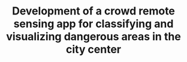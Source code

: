 ---
id: cityguard
title: "Development of a crowd remote sensing app for classifying and visualizing dangerous areas in the city center"
title_project: "Development of a crowd remote sensing app for classifying and visualizing dangerous areas in the city center"
title_short: "City Guard"
period: "Oct 23 – Mar 24 (6 months)" 
round: "3"
lecture2go: "68032"
uhh_url: "https://www.hcl.uni-hamburg.de/ddlitlab/data-literacy-studierendenprojekte/dritte-foerderrunde/cityguard.html"
students: "Duru Zeynep Kececi, Marvin Mielchen"
mentor: "Dr. Lothar Hotz, Eylem Tas"
text: |
    From traffic jams and unsafe road conditions to potential threats to our personal safety such as vandalism and poor street lighting, there are many risks that can affect our well-being and quality of life. The main problem is that we are not always aware of these risks and are therefore unable to respond appropriately. These information gaps can lead to unsafe decisions and dangerous situations. 

    This is exactly where the CityGuard project comes in. Digitalization enables us to exchange relevant information in real time via the internet in order to support each other. A freely available platform can help raise awareness of possible dangers and improve people's safety. The use of geodata and the collective ‘crowd intelligence’ can create a more comprehensive picture of the present level of safety. This enables users of the platform to make informed decisions and protect themselves from potential dangers. An application that implements such a platform addresses the socially relevant issue of safety and promotes cohesion and solidarity within the (local) community.  

    The CityGuard project is based on a data challenge launched by the inovex GmbH in cooperation with the Digital and Data Literacy in Teaching Lab as the project sponsor, aiming to develop the concept and basic functionalities of a crowd remote sensing app. 

    Our goal is to explore the extent to which a data-driven platform can contribute to improving safety in the city and the quality of life. In particular, we want to find solutions to the following questions:  

    1. What technologies and infrastructure are needed for such an application and for collecting and evaluating the data?
    2. How can the safety of areas in the city be measured using simple questions in order to obtain meaningful data that is not significantly distorted by false reports and spam, while ensuring the anonymity of users and other aspects of data protection? 

    The project aims to develop a prototype app for classifying and visualizing dangerous areas in the city center, providing users with a platform for exchanging data on risk factors. The app will display a city map showing both the user's location and areas relevant to selected risk factors. Furthermore, an algorithm could be implemented within the project or beyond to calculate routes that make it easier to avoid these areas. 

    In addition, a concept is to be developed and implemented that enables a responsible mechanism for the automatic collection and evaluation of data using remote crowd sensing. To collect the necessary data, users can submit hazard reports and give the all-clear for certain areas. The app should support various categories of risk factors such as vandalism, accidents, pollution/littering, road damage/sidewalk damage, pest infestation, storm damage, alcohol abuse, and inadequate street lighting. By combining these features, the project offers an innovative solution for improving safety in the city center through the active participation of users.

image: "https://www.hcl.uni-hamburg.de/18288337/pexels-samson-katt-5226497-733x414-9b48f5338daadc6e4c290fe6312b91fff3d942fa.jpg"
image_credit: "Samson Katt / Pexels"
---